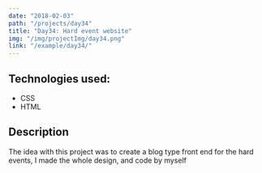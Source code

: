 ```yaml
---
date: "2018-02-03"
path: "/projects/day34"
title: "Day34: Hard event website"
img: "/img/projectImg/day34.png"
link: "/example/day34/"
---
```


## Technologies used:

- CSS
- HTML

## Description

The idea with this project was to create a blog type front end for the hard events, I made the whole design, and code by myself
